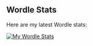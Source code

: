 ## Wordle Stats

Here are my latest Wordle stats:

[![My Wordle Stats](https://mywordlestats.com/stats/shadman.sakib7)](https://mywordlestats.com/stats/shadman.sakib7)
